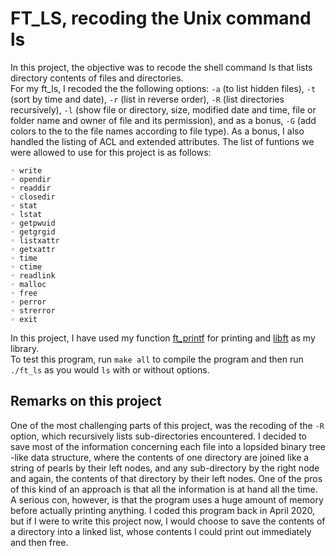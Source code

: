 # FT_LS, recoding the Unix command ls
 In this project, the objective was to recode the shell command ls that lists directory contents of files and directories.  
 For my ft_ls, I recoded the the following options: `-a` (to list hidden files), `-t` (sort by time and date), `-r` (list in reverse order), `-R` (list directories recursively), `-l` (show file or directory, size, modified date and time, file or folder name and owner of file and its permission), and as a bonus, `-G` (add colors to the to the file names according to file type). As a bonus, I also handled the listing of ACL and extended attributes.
 The list of funtions we were allowed to use for this project is as follows: 
```
◦ write
◦ opendir
◦ readdir
◦ closedir
◦ stat
◦ lstat
◦ getpwuid
◦ getgrgid
◦ listxattr
◦ getxattr
◦ time
◦ ctime
◦ readlink
◦ malloc
◦ free
◦ perror
◦ strerror
◦ exit
```
In this project, I have used my function [ft_printf](https://github.com/krsalmi/ft_printf) for printing and [libft](https://github.com/krsalmi/libft) as my library.  
To test this program, run `make all` to compile the program and then run `./ft_ls` as you would `ls` with or without options.

 ## Remarks on this project
One of the most challenging parts of this project, was the recoding of the `-R` option, which recursively lists sub-directories encountered. I decided to save most of the information concerning each file into a lopsided binary tree -like data structure, where the contents of one directory are joined like a string of pearls by their left nodes, and any sub-directory by the right node and again, the contents of that directory by their left nodes. One of the pros of this kind of an approach is that all the information is at hand all the time. A serious con, however, is that the program uses a huge amount of memory before actually printing anything. I coded this program back in April 2020, but if I were to write this project now, I would choose to save the contents of a directory into a linked list, whose contents I could print out immediately and then free.
